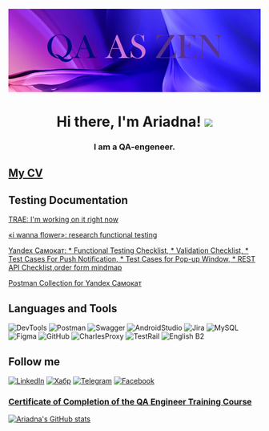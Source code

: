 ![Header](https://github.com/ariadna-eiz/ariadna-eiz/blob/main/assets/explorer_a1wpu1D2nN.png)

## <h1 align="center">Hi there, I'm Ariadna! <img src="https://github.com/blackcater/blackcater/raw/main/images/Hi.gif" height="32"/></h1>
<h3 align="center">I am a QA-engeneer.</h3>

## [My CV](https://drive.google.com/file/d/1DMohBla_H1DvkmpMC0MoPLAg6pLX9AuF/view?usp=sharing)


## Testing Documentation
[TRAE: I'm working on it right now](https://docs.google.com/spreadsheets/d/1MPg0jTYXhQfRL-2EMRQxyKWiSjtdwElPuHrEutpRHKg/edit?usp=sharing)

[«i wanna flower»: research functional testing](https://docs.google.com/spreadsheets/d/12LWsZBso8cBERHSpNNBgKqFgzw9xSQxDvnLUay4A83Q/edit#gid=0)

[Yandex Самокат: * Functional Testing Checklist, * Validation Checklist, * Test Cases For Push Notification, * Test Cases for Pop-up Window, * REST API Checklist,order form mindmap](https://docs.google.com/spreadsheets/d/1CxVrCZYPT2TqviqsXyTCQnp-RxqjsSCLAAJTr_AOGw4/edit?usp=sharing)

[Postman Collection for Yandex Самокат](https://drive.google.com/file/d/1UZUt1Xx45EqXdetmXcdKFWYZx86wJvZL/view?usp=share_link)


## Languages and Tools
![DevTools](https://img.shields.io/badge/-DevTools-120082?style=for-the-badge&logo=devtools)
![Postman](https://img.shields.io/badge/-Postman-120082?style=for-the-badge&logo=postman)
![Swagger](https://img.shields.io/badge/-Swagger-120082?style=for-the-badge&logo=swagger)
![AndroidStudio](https://img.shields.io/badge/-AndroidStudio-120082?style=for-the-badge&logo=AndroidStudio)
![Jira](https://img.shields.io/badge/-Jira-120082?style=for-the-badge&logo=Jira)
![MySQL](https://img.shields.io/badge/-MySQL-120082?style=for-the-badge&logo=MySQL)
![Figma](https://img.shields.io/badge/-Figma-120082?style=for-the-badge&logo=Figma)
![GitHub](https://img.shields.io/badge/-GitHub-120082?style=for-the-badge&logo=GitHub)
![CharlesProxy](https://img.shields.io/badge/-CharlesProxy-120082?style=for-the-badge&logo=Charles)
![TestRail](https://img.shields.io/badge/-TestRail-120082?style=for-the-badge&logo=TestRail)
![English B2](https://img.shields.io/badge/-English(B2)-120082?style=for-the-badge&logo=)


<!-- BLOG-POST-LIST:START -->
<!-- BLOG-POST-LIST:END -->


## Follow me
[![LinkedIn](https://img.shields.io/badge/-LinkedIn-6014bb?style=for-the-badge&logo=LinkedIn)](https://www.linkedin.com/in/ariadna-eizenkhart-811706259/?midToken=AQGl2cML5_DpBw&midSig=0p-YAfcipquqA1&trk=eml-email_jobs_first_time_job_seeker_01-header-35-profile&trkEmail=eml-email_jobs_first_time_job_seeker_01-header-35-profile-null-hnpkwd%7Elckw21ga%7Ei7-null-neptune%2Fprofile%7Evanity%2Eview)
[![Хабр](https://img.shields.io/badge/-Хабр-6014bb?style=for-the-badge&logo=habr)](https://habr.com/ru/users/ariadna_eiz/)
[![Telegram](https://img.shields.io/badge/-Telegram-6014bb?style=for-the-badge&logo=Telegram)](https://t.me/ariadna_eiz)
[![Facebook](https://img.shields.io/badge/-Facebook-6014bb?style=for-the-badge&logo=Facebook)](https://www.facebook.com/eizenkhart/)

### [Certificate of Completion of the QA Engineer Training Course](https://drive.google.com/file/d/1Fod0lzl9bil5wtZ7qNUi7vJ-R5D6byQY/view?usp=share_link)

[![Ariadna's GitHub stats](https://github-readme-stats.vercel.app/api?username=ariadna-eiz&count_private=true&show_icons=true&theme=jolly)
](https://github.com/anuraghazra/github-readme-stats)


